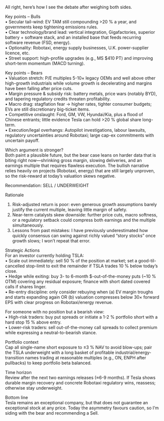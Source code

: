 All right, here’s how I see the debate after weighing both sides.

Key points – Bulls  
• Secular tail-wind: EV TAM still compounding >20 % a year, and governments keep tightening emissions rules.  
• Clear technology/brand lead: vertical integration, Gigafactories, superior battery + software stack, and an installed base that feeds recurring software revenue (FSD, energy).  
• Optionality: Robotaxi, energy supply businesses, U.K. power-supplier licence, etc.  
• Street support: high-profile upgrades (e.g., MS $410 PT) and improving short-term momentum (MACD turning).

Key points – Bears  
• Valuation stretch: P/E multiples 5-10× legacy OEMs and well above other high-growth industrials while volume growth is decelerating and margins have been falling after price cuts.  
• Margin pressure & subsidy risk: battery metals, price wars (notably BYD), and tapering regulatory credits threaten profitability.  
• Macro drag: stagflation fear → higher rates, tighter consumer budgets; EVs are still discretionary big-ticket items.  
• Competitive onslaught: Ford, GM, VW, Hyundai/Kia, plus a flood of Chinese entrants; little evidence Tesla can hold >20 % global share long-term.  
• Execution/legal overhangs: Autopilot investigations, labour lawsuits, regulatory uncertainties around Robotaxi; large cap-ex commitments with uncertain payoff.

Which argument is stronger?  
Both paint a plausible future, but the bear case leans on harder data that is biting right now—shrinking gross margin, slowing deliveries, and an earnings multiple that requires flawless execution. The bullish narrative relies heavily on projects (Robotaxi, energy) that are still largely unproven, so the risk-reward at today’s valuation skews negative.

Recommendation: SELL / UNDERWEIGHT

Rationale  
1. Risk-adjusted return is poor: even generous growth assumptions barely justify the current multiple, leaving little margin of safety.  
2. Near-term catalysts skew downside: further price cuts, macro softness, or a regulatory setback could compress both earnings and the multiple simultaneously.  
3. Lessons from past mistakes: I have previously underestimated how quickly consensus can swing against richly valued “story stocks” once growth slows; I won’t repeat that error.

Strategic Actions  
For an investor currently holding TSLA:  
• Scale out immediately: sell 50 % of the position at market; set a good-til-cancelled stop-limit to exit the remainder if TSLA trades 10 % below today’s close.  
• Hedge while exiting: buy 3- to 6-month $-out-of-the-money puts (~10 % OTM) covering any residual exposure; finance with short dated covered calls if shares linger.  
• Re-entry discipline: only consider rebuying when (a) EV margin troughs and starts expanding again OR (b) valuation compresses below 30× forward EPS with clear progress on Robotaxi/energy revenue.

For someone with no position but a bearish view:  
• High-risk traders: buy put spreads or initiate a 1-2 % portfolio short with a hard stop 15 % above entry.  
• Lower-risk traders: sell out-of-the-money call spreads to collect premium while expressing a neutral-to-bearish stance.

Portfolio context  
Cap all single-name short exposure to ≤3 % NAV to avoid blow-ups; pair the TSLA underweight with a long basket of profitable industrial/energy-transition names trading at reasonable multiples (e.g., ON, ENPH after pullbacks) to keep portfolio beta balanced.

Time horizon  
Review after the next two earnings releases (≈6-9 months). If Tesla shows durable margin recovery and concrete Robotaxi regulatory wins, reassess; otherwise stay underweight.

Bottom line  
Tesla remains an exceptional company, but that does not guarantee an exceptional stock at any price. Today the asymmetry favours caution, so I’m siding with the bear and recommending a Sell.